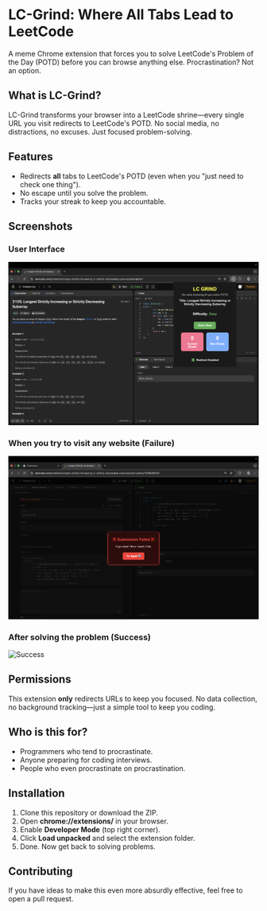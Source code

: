 # LC-Grind: Where All Tabs Lead to LeetCode  

A meme Chrome extension that forces you to solve LeetCode's Problem of the Day (POTD) before you can browse anything else. Procrastination? Not an option.  

## What is LC-Grind?  
LC-Grind transforms your browser into a LeetCode shrine—every single URL you visit redirects to LeetCode's POTD. No social media, no distractions, no excuses. Just focused problem-solving.  

## Features  
- Redirects **all** tabs to LeetCode's POTD (even when you "just need to check one thing").  
- No escape until you solve the problem.  
- Tracks your streak to keep you accountable.  

## Screenshots  

### User Interface  
![UI](screenshots/UI.png)  

### When you try to visit any website (Failure)  
![Failure](screenshots/FAILURE.PNG)  

### After solving the problem (Success)  
![Success](screenshots/SUCCESS.PNG)  

## Permissions  
This extension **only** redirects URLs to keep you focused. No data collection, no background tracking—just a simple tool to keep you coding.  

## Who is this for?  
- Programmers who tend to procrastinate.  
- Anyone preparing for coding interviews.  
- People who even procrastinate on procrastination.  

## Installation  
1. Clone this repository or download the ZIP.  
2. Open **chrome://extensions/** in your browser.  
3. Enable **Developer Mode** (top right corner).  
4. Click **Load unpacked** and select the extension folder.  
5. Done. Now get back to solving problems.  

## Contributing  
If you have ideas to make this even more absurdly effective, feel free to open a pull request.  



